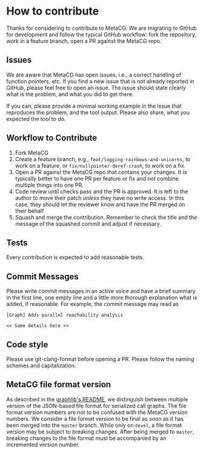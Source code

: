 # How to contribute

Thanks for considering to contribute to MetaCG.
We are migrating to GitHub for development and follow the typical GitHub workflow: fork the repository, work in a feature branch, open a PR against the MetaCG repo.

## Issues

We are aware that MetaCG has open issues, i.e., a correct handling of function pointers, etc.
If you find a new issue that is not already reported in GitHub, please feel free to open an issue.
The issue should state clearly what is the problem, and what you did to get there.

If you can, please provide a minimal working example in the issue that reproduces the problem, and the tool output.
Please also share, what you expected the tool to do.

## Workflow to Contribute

1. Fork MetaCG
2. Create a feature branch, e.g., `feat/logging-rainbows-and-unicorns`, to work on a feature, or `fix/nullpointer-deref-crash`, to work on a fix.
3. Open a PR against the MetaCG repo that contains your changes. It is typically better to have one PR per feature or fix and not combine multiple things into one PR.
4. Code review until checks pass and the PR is approved. It is left to the author to move their patch *unless* they have no write access. In this case, they should let the reviewer know and have the PR merged on their behalf
5. Squash and merge the contribution. Remember to check the title and the message of the squashed commit and adjust if necessary.

## Tests

Every contribution is expected to add reasonable tests.

## Commit Messages

Please write commit messages in an active voice and have a brief summary in the first line, one empty line and a little more thorough explanation what is added, if reasonable.
For example, the commit message may read as

~~~{.txt}
[Graph] Adds parallel reachability analysis

<< Some details here >>
~~~

## Code style

Please use git-clang-format before opening a PR.
Please follow the naming schemes and capitalization.

## MetaCG file format version

As described in the [graphlib's README](graph/README.md), we distinguish between multiple version of the JSON-based file format for serialized call graphs.
The file format version numbers are not to be confused with the MetaCG version numbers.
We consider a file format version to be final as soon as it has been merged into the `master` branch.
While only on `devel`, a file format version may be subject to breaking changes.
After being merged to `master`, breaking changes to the file format must be accompanied by an incremented version number.
